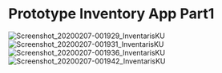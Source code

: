 # Prototype Inventory App Part1


![Screenshot_20200207-001929_InventarisKU](https://user-images.githubusercontent.com/12223570/73961841-f0cdae00-493f-11ea-859d-406b25ce34bb.jpg)
![Screenshot_20200207-001931_InventarisKU](https://user-images.githubusercontent.com/12223570/73961854-f62af880-493f-11ea-89cf-2d4124b508b6.jpg)
![Screenshot_20200207-001936_InventarisKU](https://user-images.githubusercontent.com/12223570/73961870-fc20d980-493f-11ea-979c-fabd05bc6268.jpg)
![Screenshot_20200207-001942_InventarisKU](https://user-images.githubusercontent.com/12223570/73961881-017e2400-4940-11ea-87f9-e0e55412fcbc.jpg)

